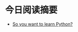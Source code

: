 # 今日阅读摘要

* [So you want to learn Python?](http://neopythonic.blogspot.com/2009/05/so-you-want-to-learn-python.html)

